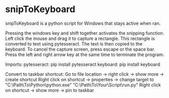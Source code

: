 # snipToKeyboard

snipToKeyboard is a python script for Windows that stays active when ran.

Pressing the windows key and shift together activates the snipping function. Left click the mouse and drag it to capture a rectangle. This rectangle is converted to text using pytesseract. The text is then copied to the keyboard. To cancel the capture screen, press escape or the space bar. Press the left and right arrow key at the same time to terminate the program.

Imports:
  pytesseract: pip install pytesseract
  keyboard: pip install keyboard

Convert to taskbar shortcut:
  Go to file location -> right click -> show more -> create shortcut
  Right click on shortcut -> properties -> change target to "C:\Path\To\Python\python.exe" "C:\Path\To\Your\Script\run.py"
  Right click on shortcut -> show more -> pin to taskbar
